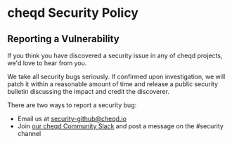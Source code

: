 # cheqd Security Policy

## Reporting a Vulnerability

If you think you have discovered a security issue in any of cheqd projects, we'd love to hear from you.

We take all security bugs seriously. If confirmed upon investigation, we will patch it within a reasonable amount of time and release a public security bulletin discussing the impact and credit the discoverer.

There are two ways to report a security bug:

* Email us at security-github@cheqd.io
* Join [our cheqd Community Slack](http://cheqd.link/join-cheqd-slack) and post a message on the \#security channel

